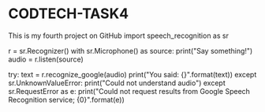 # CODTECH-TASK4
This is my fourth project on GitHub
import speech_recognition as sr

r = sr.Recognizer()
with sr.Microphone() as source:
    print("Say something!")
    audio = r.listen(source)

try:
    text = r.recognize_google(audio)
    print("You said: {}".format(text))
except sr.UnknownValueError:
    print("Could not understand audio")
except sr.RequestError as e:
    print("Could not request results from Google Speech Recognition service; {0}".format(e))

